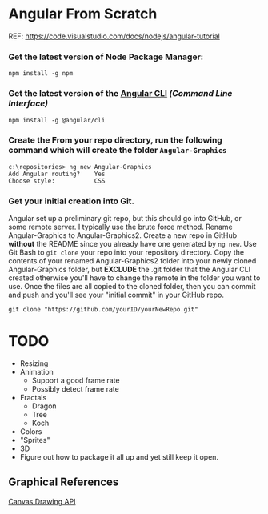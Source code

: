 # Angular From Scratch
REF: https://code.visualstudio.com/docs/nodejs/angular-tutorial

### Get the latest version of Node Package Manager:

    npm install -g npm

### Get the latest version of the [**Angular CLI**](https://cli.angular.io/) *(Command Line Interface)*

    npm install -g @angular/cli

### Create the From your repo directory, run the following command which will create the folder `Angular-Graphics`

    c:\repositories> ng new Angular-Graphics
    Add Angular routing?    Yes
    Choose style:           CSS

### Get your initial creation into Git.
Angular set up a preliminary git repo, but this should go into GitHub, or some remote server.  I typically use the brute force method.
Rename Angular-Graphics to Angular-Graphics2.  Create a new repo in GitHub **without** the README since you already have one generated by `ng new`.  Use Git Bash to `git clone` your repo into your repository directory. Copy the contents of your renamed Angular-Graphics2 folder into your newly cloned Angular-Graphics folder, but **EXCLUDE** the .git folder that the Angular CLI created otherwise you'll have to change the remote in the folder you want to use.  Once the files are all copied to the cloned folder, then you can commit and push and you'll see your "initial commit" in your GitHub repo.

    git clone "https://github.com/yourID/yourNewRepo.git"

# TODO
* Resizing
* Animation
    * Support a good frame rate
    * Possibly detect frame rate
* Fractals
    * Dragon
    * Tree
    * Koch
* Colors
* "Sprites"
* 3D
* Figure out how to package it all up and yet still keep it open.

## Graphical References
[Canvas Drawing API](https://developer.mozilla.org/en-US/docs/Web/API/Canvas_API)
